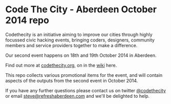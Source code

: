 # Code The City - Aberdeen October 2014 repo

Codethecity is an initiative aiming to improve our cities through highly focussed civic hacking events, bringing coders, designers, community members and service providers together to make a difference.

Our second event happens on 18th and 19th October 2014 in Aberdeen.

Find out more at [codethecity.org](http://codethecity.org), on in the [wiki](https://github.com/CodeTheCity/aberdeen2014/wiki) here.

This repo collects various promotional items for the event, and will contain aspects of the outputs from the second event in October 2014.

If you have any further questions please contact us on twitter [@codethecity](http://twitter.com/codethecity) or email [steve@refreshaberdeen.com](mailto:steve@refreshaberdeen.com) and we'll be delighted to help.
